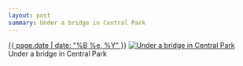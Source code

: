 ```yaml
---
layout: post
summary: Under a bridge in Central Park
---
```


<p>
  <time><a href="/553">{{ page.date | date: "%B %e, %Y" }}</a></time>
  <a href="/553"><img src="{{ site.assets_url }}/553-640.jpg" srcset="{{ site.assets_url }}/553-320.jpg 320w, {{ site.assets_url }}/553-640.jpg 640w, {{ site.assets_url }}/553-960.jpg 960w, {{ site.assets_url }}/553-1280.jpg 1280w" sizes="(min-width: 700px) 50vw, calc(100vw - 2rem)" alt="Under a bridge in Central Park" /></a>
  <span>Under a bridge in Central Park</span>
</p>

